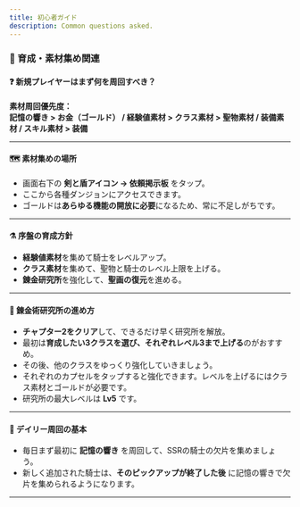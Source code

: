 ```yaml
---
title: 初心者ガイド
description: Common questions asked.
---
```

### 🌾 育成・素材集め関連

#### ❓ 新規プレイヤーはまず何を周回すべき？

**素材周回優先度：**  
**記憶の響き > お金（ゴールド） / 経験値素材 > クラス素材 > 聖物素材 / 装備素材 / スキル素材 > 装備**

---

#### 🗺️ 素材集めの場所
- 画面右下の **剣と盾アイコン → 依頼掲示板** をタップ。  
- ここから各種ダンジョンにアクセスできます。  
- ゴールドは**あらゆる機能の開放に必要**になるため、常に不足しがちです。

---

#### ⚗️ 序盤の育成方針
- **経験値素材**を集めて騎士をレベルアップ。  
- **クラス素材**を集めて、聖物と騎士のレベル上限を上げる。  
- **錬金研究所**を強化して、**聖画の復元**を進める。

---

#### 🧪 錬金術研究所の進め方
- **チャプター2をクリア**して、できるだけ早く研究所を解放。  
- 最初は**育成したい3クラスを選び、それぞれレベル3まで上げる**のがおすすめ。
- その後、他のクラスをゆっくり強化していきましょう。
- それぞれのカプセルをタップすると強化できます。レベルを上げるにはクラス素材とゴールドが必要です。
- 研究所の最大レベルは **Lv5** です。

---

#### 🔁 デイリー周回の基本
- 毎日まず最初に **記憶の響き** を周回して、SSRの騎士の欠片を集めましょう。  
- 新しく追加された騎士は、**そのピックアップが終了した後** に記憶の響きで欠片を集められるようになります。

---
